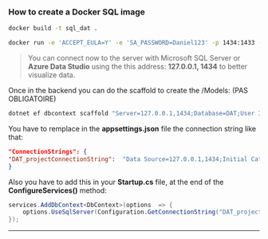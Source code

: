 ### How to create a Docker SQL image

```bash
docker build -t sql_dat .

docker run -e 'ACCEPT_EULA=Y' -e 'SA_PASSWORD=Daniel123' -p 1434:1433 --name sql_dat_container sql_dat
```


> You can connect now to the server with Microsoft SQL Server or **Azure Data Studio** using the this address: **127.0.0.1, 1434** to better visualize data.

Once in the backend you can do the scaffold to create the /Models: (PAS OBLIGATOIRE)

```bash
dotnet ef dbcontext scaffold "Server=127.0.0.1,1434;Database=DAT;User Id=sa;Password=Daniel123;TrustServerCertificate=true;" Microsoft.EntityFrameworkCore.SqlServer -o Models --force
```

You have to remplace in the **appsettings.json** file the connection string like that:

```json
"ConnectionStrings": {
"DAT_projectConnectionString":  "Data Source=127.0.0.1,1434;Initial Catalog=DAT;User ID=sa;Password=Daniel123"
}
```

Also you have to add this in your **Startup.cs** file, at the end of the **ConfigureServices()** method:

```csharp
services.AddDbContext<DbContext>(options  => {
	options.UseSqlServer(Configuration.GetConnectionString("DAT_projectConnectionString"));
});
```

---
